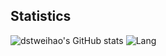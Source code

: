<!-- 
```
      ,----------------,              ,---------,
         ,-----------------------,          ,"        ,"|
      ,"                      ,"|        ,"        ,"  |
      +-----------------------+  |      ,"        ,"    |
      |  .-----------------.  |  |     +---------+      |
      |  |                 |  |  |     | -==----'|      |
      |  |  I LOVE ...!    |  |  |     |         |      |
      |  |  Bad command or |  |  |/----|`---=    |      |
      |  |  C:\>_          |  |  |   ,/|==== ooo |      ;
      |  |                 |  |  |  // |(((( [33]|    ,"
      |  `-----------------'  |," .;'| |((((     |  ,"
      +-----------------------+  ;;  | |         |,"
         /_)______________(_/  //'   | +---------+
    ___________________________/___  `,
   /  oooooooooooooooo  .o.  oooo /,   \,"-----------
  / ==ooooooooooooooo==.o.  ooo= //   ,`\--{)B     ,"
 /_==__==========__==_ooo__ooo=_/'   /___________,"
 
``` -->
 
 ## Statistics
![dstweihao's GitHub stats](https://github-readme-stats.vercel.app/api?username=dstweihao&theme=radical&show_icons=true)
![Lang](https://github-readme-stats.vercel.app/api/top-langs/?username=dstweihao&theme=radical&layout=compact)

 
 
 
 
 
 
 
